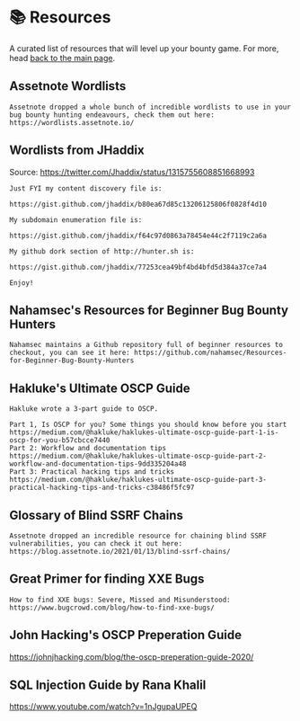 # 📚 Resources

A curated list of resources that will level up your bounty game. For more, head [back to the main page](./README.md).

## Assetnote Wordlists

```
Assetnote dropped a whole bunch of incredible wordlists to use in your bug bounty hunting endeavours, check them out here: https://wordlists.assetnote.io/
```

## Wordlists from JHaddix

Source: https://twitter.com/Jhaddix/status/1315755608851668993

```
Just FYI my content discovery file is:

https://gist.github.com/jhaddix/b80ea67d85c13206125806f0828f4d10

My subdomain enumeration file is:

https://gist.github.com/jhaddix/f64c97d0863a78454e44c2f7119c2a6a

My github dork section of http://hunter.sh is:

https://gist.github.com/jhaddix/77253cea49bf4bd4bfd5d384a37ce7a4

Enjoy!
```

## Nahamsec's Resources for Beginner Bug Bounty Hunters

```
Nahamsec maintains a Github repository full of beginner resources to checkout, you can see it here: https://github.com/nahamsec/Resources-for-Beginner-Bug-Bounty-Hunters
```

## Hakluke's Ultimate OSCP Guide

```
Hakluke wrote a 3-part guide to OSCP.

Part 1, Is OSCP for you? Some things you should know before you start https://medium.com/@hakluke/haklukes-ultimate-oscp-guide-part-1-is-oscp-for-you-b57cbcce7440
Part 2: Workflow and documentation tips https://medium.com/@hakluke/haklukes-ultimate-oscp-guide-part-2-workflow-and-documentation-tips-9dd335204a48
Part 3: Practical hacking tips and tricks https://medium.com/@hakluke/haklukes-ultimate-oscp-guide-part-3-practical-hacking-tips-and-tricks-c38486f5fc97
```

## Glossary of Blind SSRF Chains

```
Assetnote dropped an incredible resource for chaining blind SSRF vulnerabilities, you can check it out here: https://blog.assetnote.io/2021/01/13/blind-ssrf-chains/
```

## Great Primer for finding XXE Bugs

```
How to find XXE bugs: Severe, Missed and Misunderstood: https://www.bugcrowd.com/blog/how-to-find-xxe-bugs/
```
## John Hacking's OSCP Preperation Guide
https://johnjhacking.com/blog/the-oscp-preperation-guide-2020/

## SQL Injection Guide by Rana Khalil
https://www.youtube.com/watch?v=1nJgupaUPEQ
